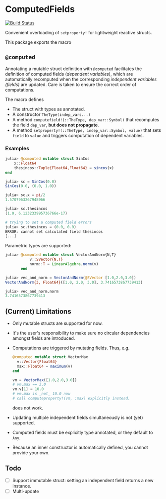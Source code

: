# ComputedFields

[![Build Status](https://github.com/skleinbo/ComputedFields.jl/actions/workflows/CI.yml/badge.svg?branch=main)](https://github.com/skleinbo/ComputedFields.jl/actions/workflows/CI.yml?query=branch%3Amain)

Convenient overloading of `setproperty!` for lightweight reactive structs.

This package exports the macro

## `@computed`

Annotating a mutable struct definition with `@computed` facilitates the definition of computed fields (_dependent variables_), which are automatically recomputed when the corresponding _independent variables (fields)_ are updated. Care is taken to ensure the correct order of computations.

The macro defines

* The struct with types as annotated.
* A constructor `TheType(indep_vars...)`
* A method `computefield!(::TheType, dep_var::Symbol)` that recomputes the field `dep_var`, __but does not propagate__.
* A method `setproperty!(::TheType, indep_var::Symbol, value)` that sets `field` to `value` and triggers computation of dependent variables.

### Examples

```julia
julia> @computed mutable struct SinCos
    x::Float64
    thesincos::Tuple{Float64,Float64} = sincos(x)
end

julia> sc = SinCos(0.0)
SinCos(0.0, (0.0, 1.0))

julia> sc.x = pi/2
1.5707963267948966

julia> sc.thesincos
(1.0, 6.123233995736766e-17)

# trying to set a computed field errors
julia> sc.thesincos = (0.0, 0.0)
ERROR: cannot set calculated field thesincos
[...]
```

Parametric types are supported:

```julia
julia> @computed mutable struct VectorAndNorm{N,T}
           v::SVector{N,T}
           norm::T = LinearAlgebra.norm(v)
       end

julia> vec_and_norm = VectorAndNorm(@SVector [1.0,2.0,3.0])
VectorAndNorm{3, Float64}([1.0, 2.0, 3.0], 3.7416573867739413)

julia> vec_and_norm.norm
3.7416573867739413
```

## (Current) Limitations

* Only mutable structs are supported for now.
* It's the user's responsibility to make sure no circular dependencies amongst fields are introduced.
* Computations are triggered by mutating fields. Thus, e.g.
  
  ```julia
  @computed mutable struct VectorMax
    v::Vector{Float64}
    max::Float64 = maximum(v)
  end

  vm = VectorMax([1.0,2.0,3.0])
  # vm.max == 3.0
  vm.v[1] = 10.0
  # vm.max is _not_ 10.0 now
  # call computeproperty!(vm, :max) explicitly instead.
  ```

  does not work.
* Updating multiple independent fields simultaneously is not (yet) supported.
* Computed fields must be explicitly type annotated, or they default to `Any`.
* Because an inner constructor is automatically defined, you cannot provide your own.

## Todo

* [ ] Support immutable struct: setting an independent field returns a new instance.
* [ ] Multi-update
